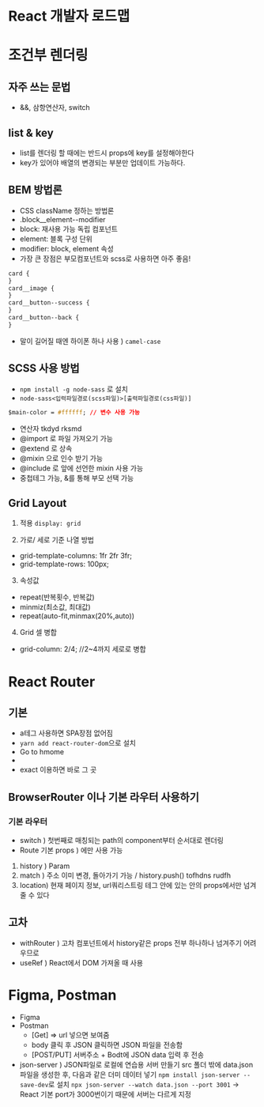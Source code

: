 # React 개발자 로드맵

# 조건부 렌더링

## 자주 쓰는 문법

- &&, 삼항연산자, switch

## list & key

- list를 렌더링 할 때에는 반드시 props에 key를 설정해야한다
- key가 있어야 배열의 변경되는 부분만 업데이트 가능하다.

## BEM 방법론

- CSS className 정하는 방법론
- .block\_\_element--modifier
- block: 재사용 가능 독립 컴포넌트
- element: 블록 구성 단위
- modifier: block, element 속성
- 가장 큰 장점은 부모컴포넌트와 scss로 사용하면 아주 좋음!

```css
card {
}
card__image {
}
card__button--success {
}
card__button--back {
}
```

- 말이 길어질 때엔 하이폰 하나 사용 ) `camel-case`

## SCSS 사용 방법

- `npm install -g node-sass` 로 설치
- `node-sass<입력파일경로(scss파일)>[출력파일경로(css파일)]`

```css
$main-color = #ffffff; // 변수 사용 가능
```

- 연산자 tkdyd rksmd
- @import 로 파일 가져오기 가능
- @extend 로 상속
- @mixin 으로 인수 받기 가능
- @include 로 앞에 선언한 mixin 사용 가능
- 중첩테그 가능, &를 통해 부모 선택 가능

## Grid Layout

1. 적용
   `display: grid `

2. 가로/ 세로 기준 나열 방법

- grid-template-columns: 1fr 2fr 3fr;
- grid-template-rows: 100px;

3. 속성값

- repeat(반복횟수, 반복값)
- minmiz(최소값, 최대값)
- repeat(auto-fit,minmax(20%,auto))

4. Grid 셀 병합

- grid-column: 2/4; //2~4까지 세로로 병합

# React Router

## 기본

- a테그 사용하면 SPA장점 없어짐
- `yarn add react-router-dom`으로 설치
- <link to="/">Go to hmome</link>
- <route path="/diary" component={Diary}>
- exact 이용하면 바로 그 곳

## BrowserRouter 이나 기본 라우터 사용하기

### 기본 라우터

- switch ) 첫번째로 매칭되는 path의 component부터 순서대로 렌더링
- Route 기본 props ) <Route>에만 사용 가능

1. history ) Param
2. match ) 주소 이미 변경, 돌아가기 가능 / history.push() tofhdns rudfh
3. location) 현재 페이지 정보, url쿼리스트링
   <BrowserRoute></BrowserRoute> 테그 안에 있는 <Route> 안의 props에서만 넘겨줄 수 있다

## 고차

- withRouter ) 고차 컴포넌트에서 history같은 props 전부 하나하나 넘겨주기 어려우므로
- useRef ) React에서 DOM 가져올 때 사용

# Figma, Postman

- Figma
- Postman
  - [Get] => url 넣으면 보여줌
  - body 클릭 후 JSON 클릭하면 JSON 파일을 전송함
  - [POST/PUT] 서버주소 + Bodt에 JSON data 입력 후 전송
- json-server ) JSON파일로 로컬에 연습용 서버 만들기
  src 폴더 밖에 data.json 파일을 생성한 후,
  다음과 같은 더미 데이터 넣기
  `npm install json-server --save-dev`로 설치
  `npx json-server --watch data.json --port 3001`
  -> React 기본 port가 3000번이기 때문에 서버는 다르게 지정
